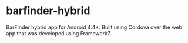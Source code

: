 # barfinder-hybrid

BarFinder hybrid app for Android 4.4+. Built using Cordova over the web app that was developed using Framework7.
